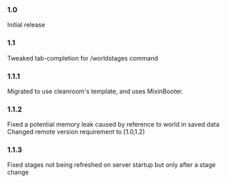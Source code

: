### 1.0
Initial release  
### 1.1
Tweaked tab-completion for /worldstages command  
### 1.1.1
Migrated to use cleanroom's template, and uses MixinBooter.  
### 1.1.2
Fixed a potential memory leak caused by reference to world in saved data  
Changed remote version requirement to [1.0,1.2)  
### 1.1.3
Fixed stages not being refreshed on server startup but only after a stage change  